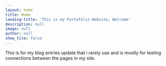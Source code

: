 ```yaml
---
layout: home
title: Home
landing-title: 'This is my Portofolio Website, Welcome'
description: null
image: null
author: null
show_tile: false
---
```


This is for my blog entries update that i rarely use and is mostly for testing connections between the pages in my site.
